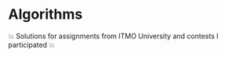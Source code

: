# Algorithms
:boom: Solutions for assignments from ITMO University and contests I participated :boom:
